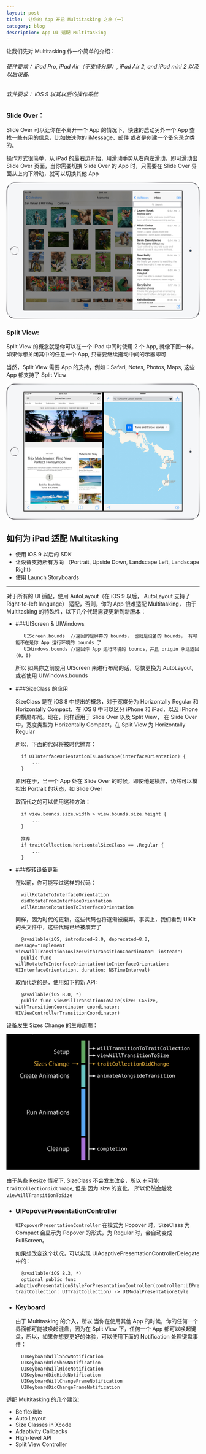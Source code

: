 ```yaml
---
layout: post
title: 	让你的 App 开启 Multitasking 之旅（一）
category: blog
description: App UI 适配 Multitasking
---
```


让我们先对 Multitasking 作一个简单的介绍：

###### 硬件要求： iPad Pro, iPad Air（不支持分屏）, iPad Air 2, and iPad mini 2 以及以后设备.
###### 软件要求： iOS 9 以其以后的操作系统

### Slide Over：

Slide Over 可以让你在不离开一个 App 的情况下，快速的启动另外一个 App 查找一些有用的信息，比如快速你的 iMessage、邮件 或者是创建一个备忘录之类的。

操作方式很简单，从 iPad 的最右边开始，用滑动手势从右向左滑动，即可滑动出 Slide Over 页面，当你需要切换 Slide Over 的 App 时，只需要在 Slide Over 界面从上向下滑动，就可以切换其他 App


![Slide Over](/images/blog/GettingStartWithMultitasking/ipad-ios9-slide-over.jpg)

### Split View:

Split View 的概念就是你可以在一个 iPad 中同时使用 2 个 App, 就像下图一样。如果你想关闭其中的任意一个 App, 只需要继续拖动中间的示器即可

当然，Split View 需要 App 的支持，例如：Safari, Notes, Photos, Maps, 这些 App 都支持了 Split View


![Split View](/images/blog/GettingStartWithMultitasking/ipad-ios9-split-view.jpg)


## 如何为 iPad 适配 Multitasking

* 使用 iOS 9 以后的 SDK
* 让设备支持所有方向 （Portrait, Upside Down, Landscape Left, Landscape Right）
* 使用 Launch Storyboards

---

对于所有的 UI 适配，使用 AutoLayout（在 iOS 9 以后， AutoLayout 支持了 Right-to-left language） 适配，否则，你的 App 很难适配 Multitasking， 由于 Multitasking 的特殊性，以下几个代码需要更新到新版本：

* ###UIScreen & UIWindows

		 UIScreen.bounds  //返回的是屏幕的 bounds， 也就是设备的 bounds， 有可能不在是你 App 运行环境的 bounds 了
		 UIWindows.bounds //返回你 App 运行环境的 bounds，并且 origin 永远返回 (0，0)
		 
	所以 如果你之前使用 UIScreen 来进行布局的话，尽快更换为 AutoLayout, 或者使用 UIWindows.bounds

* ###SizeClass 的应用

	SizeClass 是在 iOS 8 中提出的概念，对于宽度分为 Horizontally Regular 和 Horizontally Compact，在 iOS 8 中可以区分 iPhone 和 iPad，以及 iPhone 的横屏布局。现在，同样适用于 Slide Over 以及 Split View， 在 Slide Over 中，宽度类型为 Horizontally Compact，在 Split View 为 Horizontally Regular
	
	所以，下面的代码将被时代抛弃：
	
		if UIInterfaceOrientationIsLandscape(interfaceOrientation) {
			...
		}
		
	原因在于，当一个 App 处在 Slide Over 的时候，即使他是横屏，仍然可以模拟出 Portrait 的状态，如 Slide Over
	
    取而代之的可以使用这种方法：
    
    	if view.bounds.size.width > view.bounds.size.height {
    		...
    	}
    	
    	推荐
    	if traitCollection.horizontalSizeClass == .Regular {
    		... 
		}
		
* ###旋转设备更新
 
  在以前，你可能写过这样的代码：
  		
  		willRotateToInterfaceOrientation
  		didRotateFromInterfaceOrientation
  		willAnimateRotationToInterfaceOrientation
  		
  同样，因为时代的更新，这些代码也将逐渐被废弃，事实上，我们看到 UIKit 的头文件中，这些代码已经被废弃了
  		
  		@available(iOS, introduced=2.0, deprecated=8.0, message="Implement viewWillTransitionToSize:withTransitionCoordinator: instead")
    	public func willRotateToInterfaceOrientation(toInterfaceOrientation: UIInterfaceOrientation, duration: NSTimeInterval)
	
  取而代之的是，使用如下的新 API:
  
  		@available(iOS 8.0, *)
    	public func viewWillTransitionToSize(size: CGSize, withTransitionCoordinator coordinator: UIViewControllerTransitionCoordinator)
    	
  
设备发生 Sizes Change 的生命周期：


![Slide Over](/images/blog/GettingStartWithMultitasking/size-change.jpg)


由于某些 Resize 情况下,  SizeClass 不会发生改变，所以 有可能 `traitCollectionDidChnage`, 但是 因为 size 的变化， 所以仍然会触发 `viewWillTransitionToSize`

* ### UIPopoverPresentationController	
	`UIPopoverPresentationController` 在模式为 Popover 时，SizeClass 为 Compact 会显示为 Popover 的形式，为 Regular 时，会自动变成 FullScreen。
	
	如果想改变这个状况，可以实现 UIAdaptivePresentationControllerDelegate 中的：
	
		@available(iOS 8.3, *)
    	optional public func adaptivePresentationStyleForPresentationController(controller:UIPresentationController, traitCollection: UITraitCollection) -> UIModalPresentationStyle
	
* ### Keyboard
	
	由于 Multitasking 的介入，所以 当你在使用其他 App 的时候，你的任何一个界面都可能被唤起键盘，因为在 Split View 下，任何一个 App 都可以唤起键盘，所以，如果你想要更好的体验，可以使用下面的 Notification 处理键盘事件：
		
		UIKeyboardWillShowNotification
		UIKeyboardDidShowNotification
		UIKeyboardWillHideNotification
		UIKeyboardDidHideNotification
		UIKeyboardWillChangeFrameNotification
		UIKeyboardDidChangeFrameNotification
	
	
适配 Multitasking 的几个建议:

*  Be flexible
*  Auto Layout
*  Size Classes in Xcode
*  Adaptivity Callbacks
*  High-level API
*  Split View Controller
 
  

